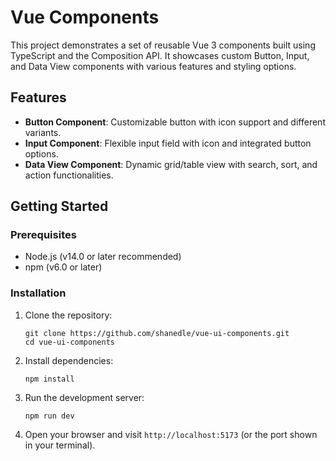 # Vue Components

This project demonstrates a set of reusable Vue 3 components built using TypeScript and the Composition API. It showcases custom Button, Input, and Data View components with various features and styling options.

## Features

- **Button Component**: Customizable button with icon support and different variants.
- **Input Component**: Flexible input field with icon and integrated button options.
- **Data View Component**: Dynamic grid/table view with search, sort, and action functionalities.

## Getting Started

### Prerequisites

- Node.js (v14.0 or later recommended)
- npm (v6.0 or later)

### Installation

1. Clone the repository:

   ```
   git clone https://github.com/shanedle/vue-ui-components.git
   cd vue-ui-components
   ```

2. Install dependencies:

   ```
   npm install
   ```

3. Run the development server:
   ```
   npm run dev
   ```
4. Open your browser and visit `http://localhost:5173` (or the port shown in your terminal).
